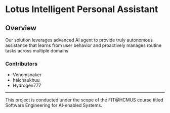 # Lotus Intelligent Personal Assistant 
## Overview
Our solution leverages advanced AI agent to provide truly autonomous assistance that learns from user behavior and proactively manages routine tasks across multiple domains

### Contributors
- Venomsnaker
- haichaukhuu
- Hydrogen777

---
This project is conducted under the scope of the FIT@HCMUS course titled Software Engineering for AI-enabled Systems.